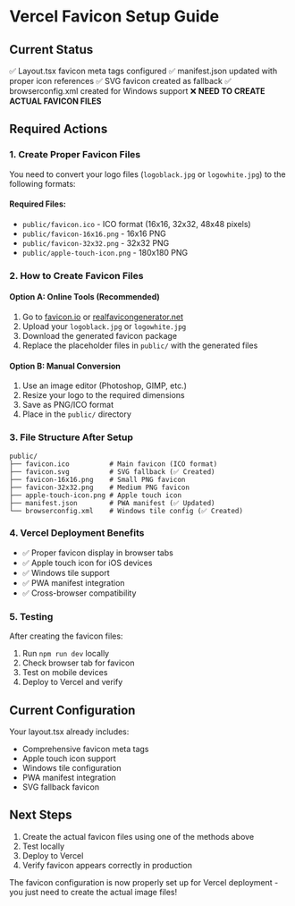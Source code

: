 # Vercel Favicon Setup Guide

## Current Status
✅ Layout.tsx favicon meta tags configured
✅ manifest.json updated with proper icon references
✅ SVG favicon created as fallback
✅ browserconfig.xml created for Windows support
❌ **NEED TO CREATE ACTUAL FAVICON FILES**

## Required Actions

### 1. Create Proper Favicon Files
You need to convert your logo files (`logoblack.jpg` or `logowhite.jpg`) to the following formats:

#### Required Files:
- `public/favicon.ico` - ICO format (16x16, 32x32, 48x48 pixels)
- `public/favicon-16x16.png` - 16x16 PNG
- `public/favicon-32x32.png` - 32x32 PNG  
- `public/apple-touch-icon.png` - 180x180 PNG

### 2. How to Create Favicon Files

#### Option A: Online Tools (Recommended)
1. Go to [favicon.io](https://favicon.io/) or [realfavicongenerator.net](https://realfavicongenerator.net/)
2. Upload your `logoblack.jpg` or `logowhite.jpg`
3. Download the generated favicon package
4. Replace the placeholder files in `public/` with the generated files

#### Option B: Manual Conversion
1. Use an image editor (Photoshop, GIMP, etc.)
2. Resize your logo to the required dimensions
3. Save as PNG/ICO format
4. Place in the `public/` directory

### 3. File Structure After Setup
```
public/
├── favicon.ico          # Main favicon (ICO format)
├── favicon.svg          # SVG fallback (✅ Created)
├── favicon-16x16.png    # Small PNG favicon
├── favicon-32x32.png    # Medium PNG favicon
├── apple-touch-icon.png # Apple touch icon
├── manifest.json        # PWA manifest (✅ Updated)
└── browserconfig.xml    # Windows tile config (✅ Created)
```

### 4. Vercel Deployment Benefits
- ✅ Proper favicon display in browser tabs
- ✅ Apple touch icon for iOS devices
- ✅ Windows tile support
- ✅ PWA manifest integration
- ✅ Cross-browser compatibility

### 5. Testing
After creating the favicon files:
1. Run `npm run dev` locally
2. Check browser tab for favicon
3. Test on mobile devices
4. Deploy to Vercel and verify

## Current Configuration
Your layout.tsx already includes:
- Comprehensive favicon meta tags
- Apple touch icon support
- Windows tile configuration
- PWA manifest integration
- SVG fallback favicon

## Next Steps
1. Create the actual favicon files using one of the methods above
2. Test locally
3. Deploy to Vercel
4. Verify favicon appears correctly in production

The favicon configuration is now properly set up for Vercel deployment - you just need to create the actual image files! 